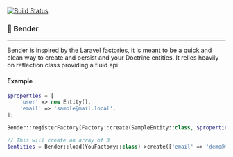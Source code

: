 [![Build Status](https://travis-ci.org/PanosCodes/Bender.svg?branch=master)](https://travis-ci.org/PanosCodes/Bender)

### 🤖 Bender
___

Bender is inspired by the Laravel factories, it is meant to be a quick and clean way
to create and persist and your Doctrine entities. It relies heavily on reflection class
providing a fluid api.

#### Example
```php
$properties = [
    'user' => new Entity(),
    'email' => 'sample@mail.local',
];

Bender::registerFactory(Factory::create(SampleEntity::class, $properties))

// This will create an array of 3 
$entities = Bender::load(YouFactory::class)->create(['email' => 'demo@mail.local'], 3);

```

